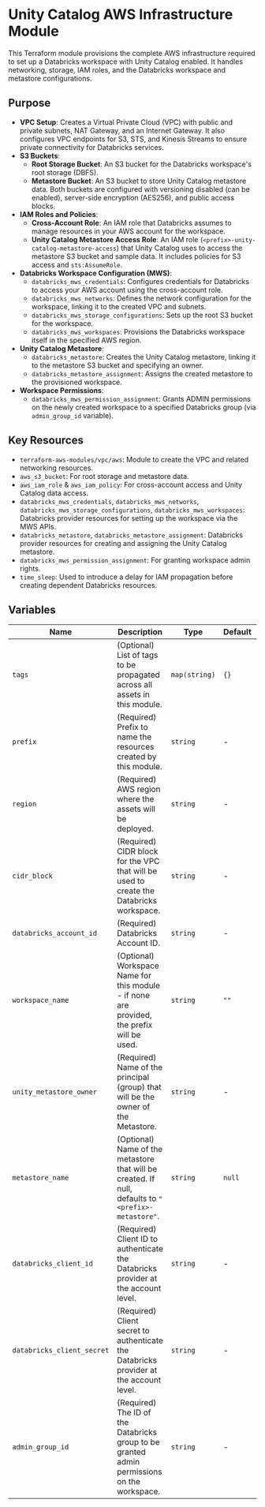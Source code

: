 # Unity Catalog AWS Infrastructure Module

This Terraform module provisions the complete AWS infrastructure required to set up a Databricks workspace with Unity Catalog enabled. It handles networking, storage, IAM roles, and the Databricks workspace and metastore configurations.

## Purpose

- **VPC Setup**: Creates a Virtual Private Cloud (VPC) with public and private subnets, NAT Gateway, and an Internet Gateway. It also configures VPC endpoints for S3, STS, and Kinesis Streams to ensure private connectivity for Databricks services.
- **S3 Buckets**:
    - **Root Storage Bucket**: An S3 bucket for the Databricks workspace's root storage (DBFS).
    - **Metastore Bucket**: An S3 bucket to store Unity Catalog metastore data.
    Both buckets are configured with versioning disabled (can be enabled), server-side encryption (AES256), and public access blocks.
- **IAM Roles and Policies**:
    - **Cross-Account Role**: An IAM role that Databricks assumes to manage resources in your AWS account for the workspace.
    - **Unity Catalog Metastore Access Role**: An IAM role (`<prefix>-unity-catalog-metastore-access`) that Unity Catalog uses to access the metastore S3 bucket and sample data. It includes policies for S3 access and `sts:AssumeRole`.
- **Databricks Workspace Configuration (MWS)**:
    - `databricks_mws_credentials`: Configures credentials for Databricks to access your AWS account using the cross-account role.
    - `databricks_mws_networks`: Defines the network configuration for the workspace, linking it to the created VPC and subnets.
    - `databricks_mws_storage_configurations`: Sets up the root S3 bucket for the workspace.
    - `databricks_mws_workspaces`: Provisions the Databricks workspace itself in the specified AWS region.
- **Unity Catalog Metastore**:
    - `databricks_metastore`: Creates the Unity Catalog metastore, linking it to the metastore S3 bucket and specifying an owner.
    - `databricks_metastore_assignment`: Assigns the created metastore to the provisioned workspace.
- **Workspace Permissions**:
    - `databricks_mws_permission_assignment`: Grants ADMIN permissions on the newly created workspace to a specified Databricks group (via `admin_group_id` variable).

## Key Resources

- `terraform-aws-modules/vpc/aws`: Module to create the VPC and related networking resources.
- `aws_s3_bucket`: For root storage and metastore data.
- `aws_iam_role` & `aws_iam_policy`: For cross-account access and Unity Catalog data access.
- `databricks_mws_credentials`, `databricks_mws_networks`, `databricks_mws_storage_configurations`, `databricks_mws_workspaces`: Databricks provider resources for setting up the workspace via the MWS APIs.
- `databricks_metastore`, `databricks_metastore_assignment`: Databricks provider resources for creating and assigning the Unity Catalog metastore.
- `databricks_mws_permission_assignment`: For granting workspace admin rights.
- `time_sleep`: Used to introduce a delay for IAM propagation before creating dependent Databricks resources.

## Variables

| Name                        | Description                                                                                                | Type          | Default | Required |
| --------------------------- | ---------------------------------------------------------------------------------------------------------- | ------------- | ------- | -------- |
| `tags`                      | (Optional) List of tags to be propagated across all assets in this module.                               | `map(string)` | `{}`    | No       |
| `prefix`                    | (Required) Prefix to name the resources created by this module.                                            | `string`      | -       | Yes      |
| `region`                    | (Required) AWS region where the assets will be deployed.                                                   | `string`      | -       | Yes      |
| `cidr_block`                | (Required) CIDR block for the VPC that will be used to create the Databricks workspace.                    | `string`      | -       | Yes      |
| `databricks_account_id`     | (Required) Databricks Account ID.                                                                          | `string`      | -       | Yes      |
| `workspace_name`            | (Optional) Workspace Name for this module - if none are provided, the prefix will be used.                 | `string`      | `""`    | No       |
| `unity_metastore_owner`     | (Required) Name of the principal (group) that will be the owner of the Metastore.                          | `string`      | -       | Yes      |
| `metastore_name`            | (Optional) Name of the metastore that will be created. If null, defaults to `"<prefix>-metastore"`.        | `string`      | `null`  | No       |
| `databricks_client_id`      | (Required) Client ID to authenticate the Databricks provider at the account level.                         | `string`      | -       | Yes      |
| `databricks_client_secret`  | (Required) Client secret to authenticate the Databricks provider at the account level.                     | `string`      | -       | Yes      |
| `admin_group_id`            | (Required) The ID of the Databricks group to be granted admin permissions on the workspace.                | `string`      | -       | Yes      |